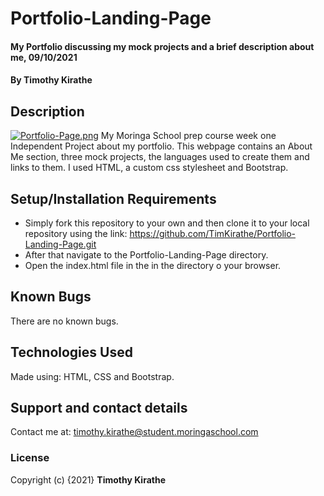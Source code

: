 # Portfolio-Landing-Page
#### My Portfolio discussing my mock projects and a brief description about me, 09/10/2021
#### By **Timothy Kirathe**
## Description
[![Portfolio-Page.png](https://i.postimg.cc/1zLBXFHB/Portfolio-Page.png)](https://postimg.cc/WDwgfhxq)
My Moringa School prep course week one Independent Project about my portfolio. This webpage contains an About Me section, three mock projects, the languages used to create them and links to them. I used HTML, a custom css stylesheet and Bootstrap.
## Setup/Installation Requirements
- Simply fork this repository to your own and then clone it to your local repository using the link: https://github.com/TimKirathe/Portfolio-Landing-Page.git
- After that navigate to the Portfolio-Landing-Page directory.
- Open the index.html file in the in the directory o your browser.
## Known Bugs
There are no known bugs.
## Technologies Used
Made using: HTML, CSS and Bootstrap.
## Support and contact details
Contact me at: timothy.kirathe@student.moringaschool.com
### License
Copyright (c) {2021} **Timothy Kirathe**
